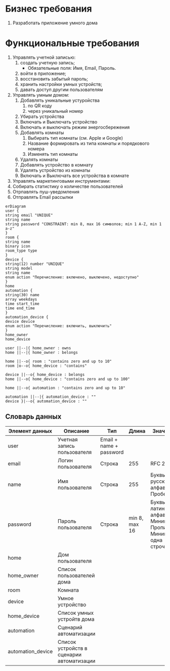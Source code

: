 # Бизнес требования
1. Разработать приложение умного дома 
# Функциональные требования
1. Управлять учетной записью:
   1. создать учетную запись;
      - Обязательные поля: Имя, Email, Пароль.
   2. войти в приложение;
   3. восстановить забытый пароль;
   4. хранить настройки умных устройств;
   5. давать доступ другим пользователям
2. Управлять умным домом:
   1. Добавлять уникальные устуройства
      1. по QR коду
      2. через уникальный номер
   2. Убирать устройства
   3. Включать и Выключать устройство
   4. Включать и выключать режим энергосбережения
   5. Добавлять комнаты
      1. Выбирать тип комнаты (см. Apple и Google)
      2. Название формировать из типа комнаты и порядкового номера
      3. Изменять тип комнаты
   6. Удалять комнаты
   7. Добавлять устройство в комнату
   8. Удалять устройство из комнаты
   9. Включать и Выключать все устройства в комнате
3. Управлять маркетинговыми инструментами:
  1. Собирать статистику о количестве пользователей
  2. Отрпавлять пуш-уведомления
  3. Отправлять Email рассылки 

```mermaid
erDiagram
user {
string email "UNIQUE"
string name
string password "CONSTRAINT: min 8, max 16 символов; min 1 A-Z, min 1 a-z"
}
room { 
string name
binary icon
room_type type
}
device {
string(12) number "UNIQUE"
string model
string name
enum action "Перечисление: включено, выключено, недоступно"
}
home
automation {
string(30) name
array weekdays
time start_time
time end_time
}
automation_device {
device device
enum action "Перечисление: включить, выключить"
}
home_owner
home_device

user ||--|{ home_owner : owns
home ||--|{ home_owner : belongs

home ||--o{ room : "contains zero and up to 10"
room |o--o{ home_device : "contains"

device ||--o{ home_device : belongs
home ||--o{ home_device : "contains zero and up to 100"

home ||--o{ automation : "contains zero and up to 10"

automation ||--|{ automation_device : ""
device }|--o{ automation_device : ""

```

## Словарь данных
| Элемент данных    | Описание                                  | Тип                     | Длина         | Значения                                                               |
| ----------------- | ----------------------------------------- | ----------------------- | ------------- | ---------------------------------------------------------------------- |
| user              | Учетная запись пользователя               | Email + name + password |               |                                                                        |
| email             | Логин пользователя                        | Строка                  | 255           | RFC 2821                                                               |
| name              | Имя пользователя                          | Строка                  | 255           | Буквы русского алфавита. Пробелы.                                      |
| password          | Пароль пользователя                       | Строка                  | min 8, max 16 | Буквы латинского алфавита. Минимум 1 Прописная. Минимум одна строчная. |
| home              | Дом пользователя                          |                         |
| home_owner        | Список пользователей дома                 |                         |
| room              | Комната                                   |                         |
| device            | Умное устройство                          |                         |
| home_device       | Список умных устройтв дома                |                         |
| automation        | Сценарий автоматизации                    |                         |
| automation_device | Список устройств в сценарии автоматизации |                         |
